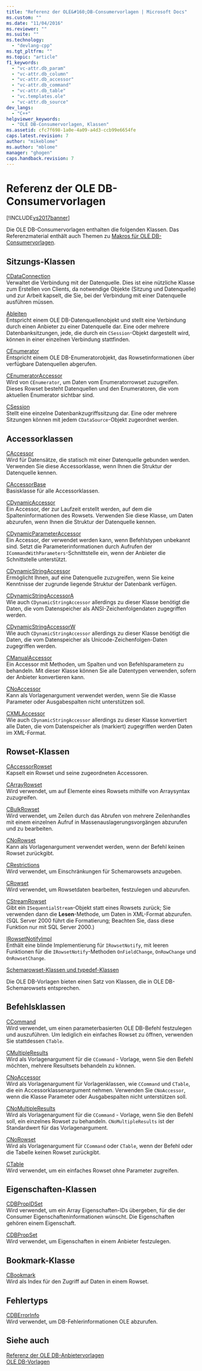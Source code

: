 ```yaml
---
title: "Referenz der OLE&#160;DB-Consumervorlagen | Microsoft Docs"
ms.custom: ""
ms.date: "11/04/2016"
ms.reviewer: ""
ms.suite: ""
ms.technology: 
  - "devlang-cpp"
ms.tgt_pltfrm: ""
ms.topic: "article"
f1_keywords: 
  - "vc-attr.db_param"
  - "vc-attr.db_column"
  - "vc-attr.db_accessor"
  - "vc-attr.db_command"
  - "vc-attr.db_table"
  - "vc.templates.ole"
  - "vc-attr.db_source"
dev_langs: 
  - "C++"
helpviewer_keywords: 
  - "OLE DB-Consumervorlagen, Klassen"
ms.assetid: cfc7f698-1a0e-4a09-a4d3-ccb99e6654fe
caps.latest.revision: 7
author: "mikeblome"
ms.author: "mblome"
manager: "ghogen"
caps.handback.revision: 7
---
```

# Referenz der OLE&#160;DB-Consumervorlagen
[!INCLUDE[vs2017banner](../../assembler/inline/includes/vs2017banner.md)]

Die OLE DB\-Consumervorlagen enthalten die folgenden Klassen.  Das Referenzmaterial enthält auch Themen zu [Makros für OLE DB\-Consumervorlagen](../../data/oledb/macros-and-global-functions-for-ole-db-consumer-templates.md).  
  
## Sitzungs\-Klassen  
 [CDataConnection](../../data/oledb/cdataconnection-class.md)  
 Verwaltet die Verbindung mit der Datenquelle.  Dies ist eine nützliche Klasse zum Erstellen von Clients, da notwendige Objekte \(Sitzung und Datenquelle\) und zur Arbeit kapselt, die Sie, bei der Verbindung mit einer Datenquelle ausführen müssen.  
  
 [Ableiten](../../data/oledb/cdatasource-class.md)  
 Entspricht einem OLE DB\-Datenquellenobjekt und stellt eine Verbindung durch einen Anbieter zu einer Datenquelle dar.  Eine oder mehrere Datenbanksitzungen, jede, die durch ein `CSession`\-Objekt dargestellt wird, können in einer einzelnen Verbindung stattfinden.  
  
 [CEnumerator](../../data/oledb/cenumerator-class.md)  
 Entspricht einem OLE DB\-Enumeratorobjekt, das Rowsetinformationen über verfügbare Datenquellen abgerufen.  
  
 [CEnumeratorAccessor](../../data/oledb/cenumeratoraccessor-class.md)  
 Wird von `CEnumerator`, um Daten vom Enumeratorrowset zuzugreifen.  Dieses Rowset besteht Datenquellen und den Enumeratoren, die vom aktuellen Enumerator sichtbar sind.  
  
 [CSession](../../data/oledb/csession-class.md)  
 Stellt eine einzelne Datenbankzugriffssitzung dar.  Eine oder mehrere Sitzungen können mit jedem `CDataSource`\-Objekt zugeordnet werden.  
  
## Accessorklassen  
 [CAccessor](../../data/oledb/caccessor-class.md)  
 Wird für Datensätze, die statisch mit einer Datenquelle gebunden werden.  Verwenden Sie diese Accessorklasse, wenn Ihnen die Struktur der Datenquelle kennen.  
  
 [CAccessorBase](../../data/oledb/caccessorbase-class.md)  
 Basisklasse für alle Accessorklassen.  
  
 [CDynamicAccessor](../../data/oledb/cdynamicaccessor-class.md)  
 Ein Accessor, der zur Laufzeit erstellt werden, auf dem die Spalteninformationen des Rowsets.  Verwenden Sie diese Klasse, um Daten abzurufen, wenn Ihnen die Struktur der Datenquelle kennen.  
  
 [CDynamicParameterAccessor](../../data/oledb/cdynamicparameteraccessor-class.md)  
 Ein Accessor, der verwendet werden kann, wenn Befehlstypen unbekannt sind.  Setzt die Parameterinformationen durch Aufrufen der `ICommandWithParameters`\-Schnittstelle ein, wenn der Anbieter die Schnittstelle unterstützt.  
  
 [CDynamicStringAccessor](../../data/oledb/cdynamicstringaccessor-class.md)  
 Ermöglicht Ihnen, auf eine Datenquelle zuzugreifen, wenn Sie keine Kenntnisse der zugrunde liegende Struktur der Datenbank verfügen.  
  
 [CDynamicStringAccessorA](../../data/oledb/cdynamicstringaccessora-class.md)  
 Wie auch `CDynamicStringAccessor` allerdings zu dieser Klasse benötigt die Daten, die vom Datenspeicher als ANSI\-Zeichenfolgendaten zugegriffen werden.  
  
 [CDynamicStringAccessorW](../../data/oledb/cdynamicstringaccessorw-class.md)  
 Wie auch `CDynamicStringAccessor` allerdings zu dieser Klasse benötigt die Daten, die vom Datenspeicher als Unicode\-Zeichenfolgen\-Daten zugegriffen werden.  
  
 [CManualAccessor](../../data/oledb/cmanualaccessor-class.md)  
 Ein Accessor mit Methoden, um Spalten und von Befehlsparametern zu behandeln.  Mit dieser Klasse können Sie alle Datentypen verwenden, sofern der Anbieter konvertieren kann.  
  
 [CNoAccessor](../../data/oledb/cnoaccessor-class.md)  
 Kann als Vorlagenargument verwendet werden, wenn Sie die Klasse Parameter oder Ausgabespalten nicht unterstützen soll.  
  
 [CXMLAccessor](../../data/oledb/cxmlaccessor-class.md)  
 Wie auch `CDynamicStringAccessor` allerdings zu dieser Klasse konvertiert alle Daten, die vom Datenspeicher als \(markiert\) zugegriffen werden Daten im XML\-Format.  
  
## Rowset\-Klassen  
 [CAccessorRowset](../../data/oledb/caccessorrowset-class.md)  
 Kapselt ein Rowset und seine zugeordneten Accessoren.  
  
 [CArrayRowset](../../data/oledb/carrayrowset-class.md)  
 Wird verwendet, um auf Elemente eines Rowsets mithilfe von Arraysyntax zuzugreifen.  
  
 [CBulkRowset](../../data/oledb/cbulkrowset-class.md)  
 Wird verwendet, um Zeilen durch das Abrufen von mehrere Zeilenhandles mit einem einzelnen Aufruf in Massenauslagerungsvorgängen abzurufen und zu bearbeiten.  
  
 [CNoRowset](../../data/oledb/cnorowset-class.md)  
 Kann als Vorlagenargument verwendet werden, wenn der Befehl keinen Rowset zurückgibt.  
  
 [CRestrictions](../../data/oledb/crestrictions-class.md)  
 Wird verwendet, um Einschränkungen für Schemarowsets anzugeben.  
  
 [CRowset](../../data/oledb/crowset-class.md)  
 Wird verwendet, um Rowsetdaten bearbeiten, festzulegen und abzurufen.  
  
 [CStreamRowset](../../data/oledb/cstreamrowset-class.md)  
 Gibt ein `ISequentialStream`\-Objekt statt eines Rowsets zurück; Sie verwenden dann die **Lesen**\-Methode, um Daten in XML\-Format abzurufen. \(SQL Server 2000 führt die Formatierung; Beachten Sie, dass diese Funktion nur mit SQL Server 2000.\)  
  
 [IRowsetNotifyImpl](../../data/oledb/irowsetnotifyimpl-class.md)  
 Enthält eine blinde Implementierung für `IRowsetNotify`, mit leeren Funktionen für die `IRowsetNotify`\-Methoden `OnFieldChange`, `OnRowChange` und `OnRowsetChange`.  
  
 [Schemarowset\-Klassen und typedef\-Klassen](../../data/oledb/schema-rowset-classes-and-typedef-classes.md)  
  
 Die OLE DB\-Vorlagen bieten einen Satz von Klassen, die in OLE DB\-Schemarowsets entsprechen.  
  
## Befehlsklassen  
 [CCommand](../../data/oledb/ccommand-class.md)  
 Wird verwendet, um einen parameterbasierten OLE DB\-Befehl festzulegen und auszuführen.  Um lediglich ein einfaches Rowset zu öffnen, verwenden Sie stattdessen `CTable`.  
  
 [CMultipleResults](../../data/oledb/cmultipleresults-class.md)  
 Wird als Vorlagenargument für die `CCommand` \- Vorlage, wenn Sie den Befehl möchten, mehrere Resultsets behandeln zu können.  
  
 [CNoAccessor](../../data/oledb/cnoaccessor-class.md)  
 Wird als Vorlagenargument für Vorlagenklassen, wie `CCommand` und `CTable`, die ein Accessorklassenargument nehmen.  Verwenden Sie `CNoAccessor`, wenn die Klasse Parameter oder Ausgabespalten nicht unterstützen soll.  
  
 [CNoMultipleResults](../../data/oledb/cnomultipleresults-class.md)  
 Wird als Vorlagenargument für die `CCommand` \- Vorlage, wenn Sie den Befehl soll, ein einzelnes Rowset zu behandeln.  `CNoMultipleResults` ist der Standardwert für das Vorlagenargument.  
  
 [CNoRowset](../../data/oledb/cnorowset-class.md)  
 Wird als Vorlagenargument für `CCommand` oder `CTable`, wenn der Befehl oder die Tabelle keinen Rowset zurückgibt.  
  
 [CTable](../../data/oledb/ctable-class.md)  
 Wird verwendet, um ein einfaches Rowset ohne Parameter zugreifen.  
  
## Eigenschaften\-Klassen  
 [CDBPropIDSet](../../data/oledb/cdbpropidset-class.md)  
 Wird verwendet, um ein Array Eigenschaften\-IDs übergeben, für die der Consumer Eigenschafteninformationen wünscht.  Die Eigenschaften gehören einem Eigenschaft.  
  
 [CDBPropSet](../../data/oledb/cdbpropset-class.md)  
 Wird verwendet, um Eigenschaften in einem Anbieter festzulegen.  
  
## Bookmark\-Klasse  
 [CBookmark](../../data/oledb/cbookmark-class.md)  
 Wird als Index für den Zugriff auf Daten in einem Rowset.  
  
## Fehlertyps  
 [CDBErrorInfo](../../data/oledb/cdberrorinfo-class.md)  
 Wird verwendet, um DB\-Fehlerinformationen OLE abzurufen.  
  
## Siehe auch  
 [Referenz der OLE DB\-Anbietervorlagen](../../data/oledb/ole-db-provider-templates-reference.md)   
 [OLE DB\-Vorlagen](../../data/oledb/ole-db-templates.md)
